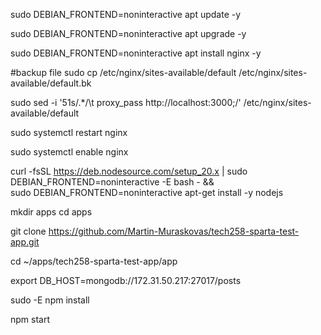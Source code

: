 sudo DEBIAN_FRONTEND=noninteractive apt update -y

sudo DEBIAN_FRONTEND=noninteractive apt upgrade -y

sudo DEBIAN_FRONTEND=noninteractive apt install nginx -y

#backup file
sudo cp /etc/nginx/sites-available/default /etc/nginx/sites-available/default.bk

sudo sed -i '51s/.*/\t        proxy_pass http:\/\/localhost:3000;/' /etc/nginx/sites-available/default

sudo systemctl restart nginx

sudo systemctl enable nginx

curl -fsSL https://deb.nodesource.com/setup_20.x | sudo DEBIAN_FRONTEND=noninteractive -E bash - &&\
sudo DEBIAN_FRONTEND=noninteractive apt-get install -y nodejs

mkdir apps
cd apps

git clone https://github.com/Martin-Muraskovas/tech258-sparta-test-app.git

cd ~/apps/tech258-sparta-test-app/app

export DB_HOST=mongodb://172.31.50.217:27017/posts

sudo -E npm install

npm start
